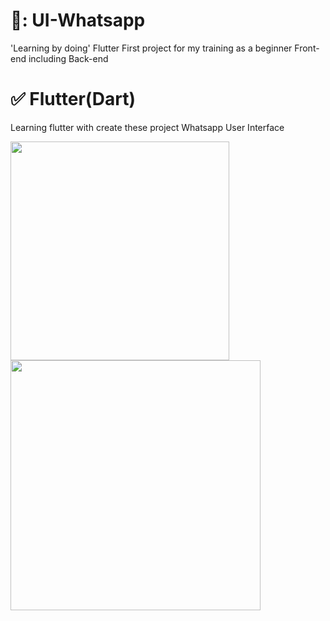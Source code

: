 # 📍: UI-Whatsapp
'Learning by doing' Flutter
First project for my training as a beginner
Front-end including Back-end

# ✅ Flutter(Dart)
Learning flutter with create these project Whatsapp User Interface
<p float="left">
  <img src="https://berita.teknologi.id/uploads/article/1615313758_Flutter%20Development%20jadi%20Opsi%20terbaik%20untuk%20Startup,%20kenapa%20(wallpaper%20access,com).jpg" width="350" />
  <img src="https://flutter.dev/images/flutter-logo-sharing.png" width="400" />
</p>
